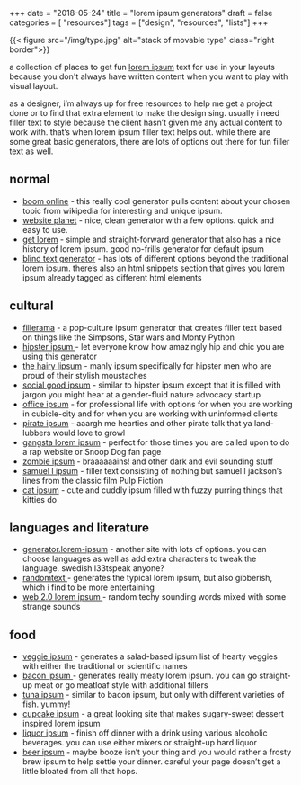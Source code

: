 +++
date = "2018-05-24"
title = "lorem ipsum generators"
draft = false
categories = [ "resources"]
tags = ["design", "resources", "lists"]
+++

{{< figure src="/img/type.jpg" alt="stack of movable type" class="right border">}} 

a collection of places to get fun [lorem ipsum](https://loremipsum.io/) text for use in your layouts because you don't always have written content when you want to play with visual layout. 

<!--more-->

as a designer, i’m always up for free resources to help me get a project done or to find that extra element to make the design sing. usually i need filler text to style because the client hasn’t given me any actual content to work with. that’s when lorem ipsum filler text helps out. while there are some great basic generators, there are lots of options out there for fun filler text as well.   

## normal

- [boom online](https://www.boom-online.co.uk/lorem-ipsum/) - this really cool generator pulls content about your chosen topic from wikipedia for interesting and unique ipsum.  
- [website planet](https://www.websiteplanet.com/webtools/lorem-ipsum/) - nice, clean generator with a few options. quick and easy to use. 
- [get lorem](https://getlorem.com/) - simple and straight-forward generator that also has a nice history of lorem ipsum. good no-frills generator for default ipsum 
- [blind text generator](http://www.blindtextgenerator.com/lorem-ipsum) - has lots of different options beyond the traditional lorem ipsum. there’s also an html snippets section that gives you lorem ipsum already tagged as different html elements   

## cultural

- [fillerama](http://chrisvalleskey.com/fillerama/) - a pop-culture ipsum generator that creates filler text based on things like the Simpsons, Star wars and Monty Python
- [hipster ipsum ](https://hipsum.co/)- let everyone know how amazingly hip and chic you are using this generator
- [the hairy lipsum](http://hairylipsum.com) - manly ipsum specifically for hipster men who are proud of their stylish moustaches
- [social good ipsum](https://socialgoodipsum.com/) - similar to hipster ipsum except that it is filled with jargon you might hear at a gender-fluid nature advocacy startup 
- [office ipsum](http://officeipsum.com/index.php) - for professional life with options for when you are working in cubicle-city and for when you are working with uninformed clients 
- [pirate ipsum](https://pirateipsum.me/) - aaargh me hearties and other pirate talk that ya land-lubbers would love to growl 
- [gangsta lorem ipsum](http://lorizzle.nl/) - perfect for those times you are called upon to do a rap website or Snoop Dog fan page
- [zombie ipsum](http://www.zombieipsum.com/) - braaaaaains! and other dark and evil sounding stuff
- [samuel l ipsum](http://slipsum.com/) - filler text consisting of nothing but samuel l jackson’s lines from the classic film Pulp Fiction   
- [cat ipsum](http://www.catipsum.com/) - cute and cuddly ipsum filled with fuzzy purring things that kitties do

## languages and literature

- [generator.lorem-ipsum](http://generator.lorem-ipsum.info/) - another site with lots of options. you can choose languages as well as add extra characters to tweak the language. swedish l33tspeak anyone?
- [randomtext ](http://www.randomtext.me/)- generates the typical lorem ipsum, but also gibberish, which i find to be more entertaining
- [web 2.0 lorem ipsum ](http://web20ipsum.com/)- random techy sounding words mixed with some strange sounds  

## food

- [veggie ipsum](https://veggieipsum.com/) - generates a salad-based ipsum list of hearty veggies with either the traditional or scientific names
- [bacon ipsum ](http://baconipsum.com/)- generates really meaty lorem ipsum. you can go straight-up meat or go meatloaf style with additional fillers
- [tuna ipsum](http://tunaipsum.com/) - similar to bacon ipsum, but only with different varieties of fish. yummy!
- [cupcake ipsum](http://cupcakeipsum.com/) - a great looking site that makes sugary-sweet dessert inspired lorem ipsum
- [liquor ipsum](http://liquoripsum.com/) - finish off dinner with a drink using various alcoholic beverages. you can use either mixers or straight-up hard liquor
- [beer ipsum](https://random-ize.com/lorem-ipsum-generators/beer/) - maybe booze isn’t your thing and you would rather a frosty brew ipsum to help settle your dinner. careful your page doesn’t get a little bloated from all that hops.